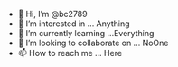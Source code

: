 - 👋 Hi, I’m @bc2789
- 👀 I’m interested in ... Anything 
- 🌱 I’m currently learning ...Everything 
- 💞️ I’m looking to collaborate on ... NoOne
- 📫 How to reach me ... Here

<!---
bc2789/bc2789 is a ✨ special ✨ repository because its `README.md` (this file) appears on your GitHub profile.
You can click the Preview link to take a look at your changes.
--->
